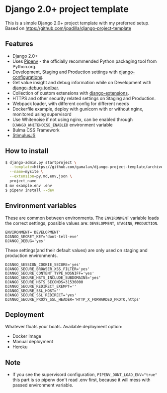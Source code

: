 # Django 2.0+ project template

This is a simple Django 2.0+ project template with my preferred setup. Based on https://github.com/jpadilla/django-project-template

## Features

- Django 2.0+
- Uses [Pipenv](https://github.com/kennethreitz/pipenv) - the officially recommended Python packaging tool from Python.org.
- Development, Staging and Production settings with [django-configurations](https://django-configurations.readthedocs.org).
- Get value insight and debug information while on Development with [django-debug-toolbar](https://django-debug-toolbar.readthedocs.org).
- Collection of custom extensions with [django-extensions](http://django-extensions.readthedocs.org).
- HTTPS and other security related settings on Staging and Production.
- Webpack loader, with different config for different needs
- Dockerfile example, deploy with gunicorn with or without nginx, monitored using supervisord
- Use Whitenoise if not using nginx, can be enabled through `DJANGO_WHITENOISE_ENABLED` environment variable
- Bulma CSS Framework
- [StimulusJS](https://stimulusjs.org/)

## How to install

```bash
$ django-admin.py startproject \
  --template=https://github.com/gamalan/django-project-template/archive/master.zip \
  --name=mysite \
  --extension=py,md,env,json \
  project_name
$ mv example.env .env
$ pipenv install --dev
```

## Environment variables

These are common between environments. The `ENVIRONMENT` variable loads the correct settings, possible values are: `DEVELOPMENT`, `STAGING`, `PRODUCTION`.

```
ENVIRONMENT='DEVELOPMENT'
DJANGO_SECRET_KEY='dont-tell-eve'
DJANGO_DEBUG='yes'
```

These settings(and their default values) are only used on staging and production environments.

```
DJANGO_SESSION_COOKIE_SECURE='yes'
DJANGO_SECURE_BROWSER_XSS_FILTER='yes'
DJANGO_SECURE_CONTENT_TYPE_NOSNIFF='yes'
DJANGO_SECURE_HSTS_INCLUDE_SUBDOMAINS='yes'
DJANGO_SECURE_HSTS_SECONDS=31536000
DJANGO_SECURE_REDIRECT_EXEMPT=''
DJANGO_SECURE_SSL_HOST=''
DJANGO_SECURE_SSL_REDIRECT='yes'
DJANGO_SECURE_PROXY_SSL_HEADER='HTTP_X_FORWARDED_PROTO,https'
```

## Deployment

Whatever floats your boats.
Available deployment option:

- Docker Image
- Manual deployment
- Heroku

## Note

- If you see the supervisord configuration, `PIPENV_DONT_LOAD_ENV="true"` this part is so pipenv don't read .env first, because it will mess with passed environment variable.